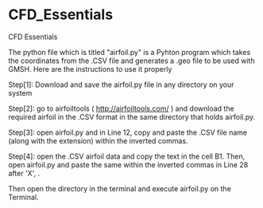 # CFD_Essentials
CFD Essentials 

The python file which is titled "airfoil.py" is a Pyhton program which takes the coordinates from the .CSV file and generates a .geo file to be used with GMSH.
Here are the instructions to use it properly

Step[1]: Download and save the airfoil.py file in any directory on your system 

Step[2]: go to airfoiltools ( http://airfoiltools.com/ ) and download the required airfoil in the .CSV  format in the same directory that holds airfoil.py.

Step[3]: open airfoil.py and in Line 12, copy and paste the .CSV file name (along with the extension) within the inverted commas.

Step[4]: open the .CSV airfoil data and copy the text in the cell B1. Then, open airfoil.py and paste the same within the inverted commas in Line 28 after 'X', .


Then open the directory in the terminal and execute airfoil.py on the Terminal.
